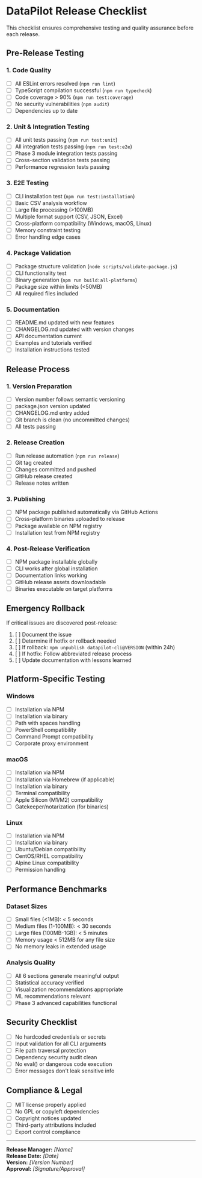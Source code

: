 # DataPilot Release Checklist

This checklist ensures comprehensive testing and quality assurance before each release.

## Pre-Release Testing

### 1. Code Quality
- [ ] All ESLint errors resolved (`npm run lint`)
- [ ] TypeScript compilation successful (`npm run typecheck`)
- [ ] Code coverage > 90% (`npm run test:coverage`)
- [ ] No security vulnerabilities (`npm audit`)
- [ ] Dependencies up to date

### 2. Unit & Integration Testing
- [ ] All unit tests passing (`npm run test:unit`)
- [ ] All integration tests passing (`npm run test:e2e`)
- [ ] Phase 3 module integration tests passing
- [ ] Cross-section validation tests passing
- [ ] Performance regression tests passing

### 3. E2E Testing
- [ ] CLI installation test (`npm run test:installation`)
- [ ] Basic CSV analysis workflow
- [ ] Large file processing (>100MB)
- [ ] Multiple format support (CSV, JSON, Excel)
- [ ] Cross-platform compatibility (Windows, macOS, Linux)
- [ ] Memory constraint testing
- [ ] Error handling edge cases

### 4. Package Validation
- [ ] Package structure validation (`node scripts/validate-package.js`)
- [ ] CLI functionality test
- [ ] Binary generation (`npm run build:all-platforms`)
- [ ] Package size within limits (<50MB)
- [ ] All required files included

### 5. Documentation
- [ ] README.md updated with new features
- [ ] CHANGELOG.md updated with version changes
- [ ] API documentation current
- [ ] Examples and tutorials verified
- [ ] Installation instructions tested

## Release Process

### 1. Version Preparation
- [ ] Version number follows semantic versioning
- [ ] package.json version updated
- [ ] CHANGELOG.md entry added
- [ ] Git branch is clean (no uncommitted changes)
- [ ] All tests passing

### 2. Release Creation
- [ ] Run release automation (`npm run release`)
- [ ] Git tag created
- [ ] Changes committed and pushed
- [ ] GitHub release created
- [ ] Release notes written

### 3. Publishing
- [ ] NPM package published automatically via GitHub Actions
- [ ] Cross-platform binaries uploaded to release
- [ ] Package available on NPM registry
- [ ] Installation test from NPM registry

### 4. Post-Release Verification
- [ ] NPM package installable globally
- [ ] CLI works after global installation
- [ ] Documentation links working
- [ ] GitHub release assets downloadable
- [ ] Binaries executable on target platforms

## Emergency Rollback

If critical issues are discovered post-release:

1. [ ] Document the issue
2. [ ] Determine if hotfix or rollback needed
3. [ ] If rollback: `npm unpublish datapilot-cli@VERSION` (within 24h)
4. [ ] If hotfix: Follow abbreviated release process
5. [ ] Update documentation with lessons learned

## Platform-Specific Testing

### Windows
- [ ] Installation via NPM
- [ ] Installation via binary
- [ ] Path with spaces handling
- [ ] PowerShell compatibility
- [ ] Command Prompt compatibility
- [ ] Corporate proxy environment

### macOS
- [ ] Installation via NPM
- [ ] Installation via Homebrew (if applicable)
- [ ] Installation via binary
- [ ] Terminal compatibility
- [ ] Apple Silicon (M1/M2) compatibility
- [ ] Gatekeeper/notarization (for binaries)

### Linux
- [ ] Installation via NPM
- [ ] Installation via binary
- [ ] Ubuntu/Debian compatibility
- [ ] CentOS/RHEL compatibility
- [ ] Alpine Linux compatibility
- [ ] Permission handling

## Performance Benchmarks

### Dataset Sizes
- [ ] Small files (<1MB): < 5 seconds
- [ ] Medium files (1-100MB): < 30 seconds
- [ ] Large files (100MB-1GB): < 5 minutes
- [ ] Memory usage < 512MB for any file size
- [ ] No memory leaks in extended usage

### Analysis Quality
- [ ] All 6 sections generate meaningful output
- [ ] Statistical accuracy verified
- [ ] Visualization recommendations appropriate
- [ ] ML recommendations relevant
- [ ] Phase 3 advanced capabilities functional

## Security Checklist

- [ ] No hardcoded credentials or secrets
- [ ] Input validation for all CLI arguments
- [ ] File path traversal protection
- [ ] Dependency security audit clean
- [ ] No eval() or dangerous code execution
- [ ] Error messages don't leak sensitive info

## Compliance & Legal

- [ ] MIT license properly applied
- [ ] No GPL or copyleft dependencies
- [ ] Copyright notices updated
- [ ] Third-party attributions included
- [ ] Export control compliance

---

**Release Manager:** _[Name]_  
**Release Date:** _[Date]_  
**Version:** _[Version Number]_  
**Approval:** _[Signature/Approval]_
